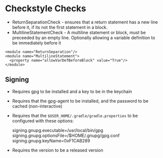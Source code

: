 # Checkstyle Checks
- ReturnSeparationCheck - ensures that a return statement has a new line before it, if its not the first statement in a block.
- MultilineStatementCheck - A multiline statement or block, must be preceeded by an empty line.  Optionally allowing a variable definition to be immediately before it

```
<module name="ReturnSeparation"/>
<module name="MultilineStatement">
  <property name="allowVarDefBeforeBlock" value="True"/>
</module>
```

## Signing
- Requires gpg to be installed and a key to be in the keychain
- Requires that the gpg-agent to be installed, and the password to be cached (non-interactive)
- Requires that the `$USER_HOME/.gradle/gradle.properties` to be configured with these options:

    signing.gnupg.executable=/usr/local/bin/gpg
    signing.gnupg.optionsFile=/$HOME/.gnupg/gpg.conf
    signing.gnupg.keyName=0xF1CAB289

- Requires the version to be a released version
